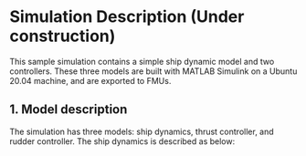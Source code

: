 # Simulation Description (Under construction)
This sample simulation contains a simple ship dynamic model and two controllers. These three models are built with MATLAB Simulink on a Ubuntu 20.04 machine, and are exported to FMUs.

## 1. Model description
The simulation has three models: ship dynamics, thrust controller, and rudder controller.
The ship dynamics is described as below:
    
